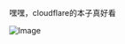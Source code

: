 嘿嘿，cloudflare的本子真好看

![Image](https://github.com/user-attachments/assets/6f52e76b-d590-402b-96a8-d73cd03ea0ba)